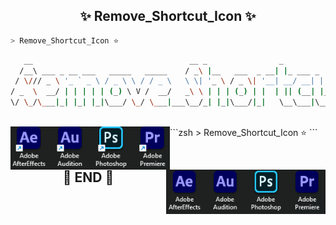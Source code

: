 <h2 align="center"> ✨ Remove_Shortcut_Icon ✨ </h2>

```zsh
> Remove_Shortcut_Icon ⭐
```
```zsh
   __                                   __ _                _             _        _____                
  /__\ ___ _ __ ___   _____   _____    / _\ |__   ___  _ __| |_ ___ _   _| |_      \_   \___ ___  _ __  
 / \/// _ \ '_ ` _ \ / _ \ \ / / _ \   \ \| '_ \ / _ \| '__| __/ __| | | | __|      / /\/ __/ _ \| '_ \ 
/ _  \  __/ | | | | | (_) \ V /  __/   _\ \ | | | (_) | |  | || (__| |_| | |_    /\/ /_| (_| (_) | | | |
\/ \_/\___|_| |_| |_|\___/ \_/ \___|___\__/_| |_|\___/|_|   \__\___|\__,_|\__|___\____/ \___\___/|_| |_|
             
```
<img align="left" src="img/F.png" width="255px"/>
<img align="right" src="img/T.png" width="255px"/>
```zsh
> Remove_Shortcut_Icon  ⭐
```


<h2 align="center"> 🧡 END 🧡 </h2>
